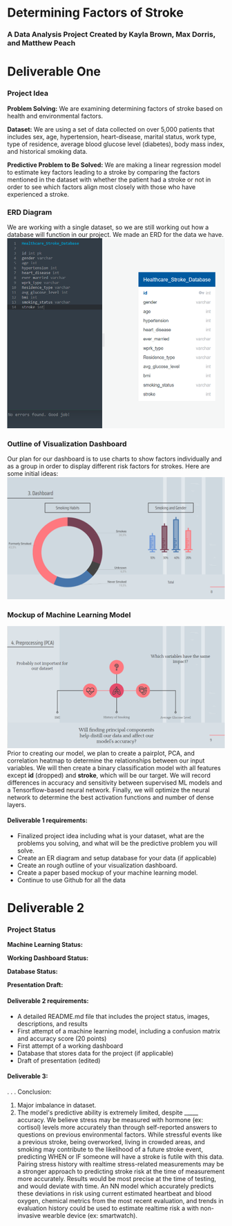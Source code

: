 # Determining Factors of Stroke

### A Data Analysis Project Created by Kayla Brown, Max Dorris, and Matthew Peach

# Deliverable One
### Project Idea
**Problem Solving:** We are examining determining factors of stroke based on health and environmental factors. 

**Dataset:** We are using a set of data collected on over 5,000 patients that includes sex, age, hypertension, heart-disease, marital status, work type, type of residence, average blood glucose level (diabetes), body mass index, and historical smoking data.

**Predictive Problem to Be Solved:** We are making a linear regression model to estimate key factors leading to a stroke by comparing the factors mentioned in the dataset with whether the patient had a stroke or not in order to see which factors align most closely with those who have experienced a stroke.

### ERD Diagram
We are working with a single dataset, so we are still working out how a database will function in our project.  We made an ERD for the data we have.
![ERD Version 1](https://github.com/MaxDorris/MachineLearningProject/blob/main/images/ERD_1.png)

### Outline of Visualization Dashboard
Our plan for our dashboard is to use charts to show factors individually and as a group in order to display different risk factors for strokes.
Here are some initial ideas:
![sample visualizations](https://github.com/MaxDorris/MachineLearningProject/blob/main/images/Data_Visualization_Mockup.png)

### Mockup of Machine Learning Model
![Machine Learning Visualization](https://github.com/MaxDorris/MachineLearningProject/blob/main/images/Machine_Learning_Mockup.png)
Prior to creating our model, we plan to create a pairplot, PCA, and correlation heatmap to determine the relationships between our input variables. We will then create a binary classification model with all features except **id** (dropped) and **stroke**, which will be our target. We will record differences in accuracy and sensitivity between supervised ML models and a Tensorflow-based neural network. Finally, we will optimize the neural network to determine the best activation functions and number of dense layers.




#### Deliverable 1 requirements:
- Finalized project idea including what is your dataset, what are the problems you solving, and what will be the predictive problem you will solve.
- Create an ER diagram and setup database for your data (if applicable)
- Create an rough outline of your visualization dashboard.
- Create a paper based mockup of your machine learning model.
- Continue to use Github for all the data

# Deliverable 2

### Project Status
**Machine Learning Status:**  

**Working Dashboard Status:**

**Database Status:**

**Presentation Draft:**

#### Deliverable 2 requirements:
- A detailed README.md file that includes the project status, images, descriptions, and results
- First attempt of a machine learning model, including a confusion matrix and accuracy score (20 points)
- First attempt of a working dashboard
- Database that stores data for the project (if applicable)
- Draft of presentation (edited) 



















#### Deliverable 3:
.
.
.
Conclusion:
  1. Major imbalance in dataset.
  2. The model's predictive ability is extremely limited, despite _____ accuracy. We believe stress may be measured with hormone (ex: cortisol) levels more accurately than through self-reported answers to questions on previous environmental factors. While stressful events like a previous stroke, being overworked, living in crowded areas, and smoking may contribute to the likelihood of a future stroke event, predicting WHEN or IF someone will have a stroke is futile with this data. Pairing stress history with realtime stress-related measurements may be a stronger approach to predicting stroke risk at the time of measurement more accurately. Results would be most precise at the time of testing, and would deviate with time. An NN model which accurately predicts these deviations in risk using current estimated heartbeat and blood oxygen, chemical metrics from the most recent evaluation, and trends in evaluation history could be used to estimate realtime risk a with non-invasive wearble device (ex: smartwatch).
